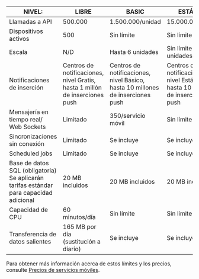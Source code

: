 
| NIVEL: | LIBRE | BASIC | ESTÁNDAR |
|----|----|----|----|
| Llamadas a API | 500\.000 | 1\.500.000/unidad | 15\.000.000/unidad |
| Dispositivos activos | 500 | Sin límite | Sin límite |
| Escala | N/D | Hasta 6 unidades | Sin límite de unidades |
| Notificaciones de inserción | Centros de notificaciones, nivel Gratis, hasta 1 millón de inserciones push | Centros de notificaciones, nivel Básico, hasta 10 millones de inserciones push | Centros de notificaciones, nivel Estándar, hasta 10 millones de inserciones push |
| Mensajería en tiempo real/<br/>Web Sockets | Limitado | 350/servicio móvil | Sin límite |
| Sincronizaciones sin conexión | Limitado | Se incluye | Se incluye |
| Scheduled jobs | Limitado | Se incluye | Se incluye |
| Base de datos SQL (obligatoria) <br/>Se aplicarán tarifas estándar para capacidad adicional | 20 MB incluidos | 20 MB incluidos | 20 MB incluidos |
| Capacidad de CPU | 60 minutos/día | Sin límite | Sin límite |
| Transferencia de datos salientes | 165 MB por día (sustitución a diario) | Se incluye | Se incluye |

Para obtener más información acerca de estos límites y los precios, consulte [Precios de servicios móviles](https://azure.microsoft.com/pricing/details/mobile-services/).

<!---HONumber=July15_HO5-->